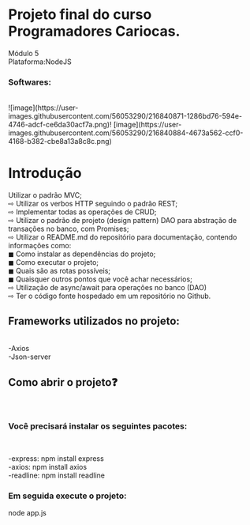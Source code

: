 # Projeto final do curso Programadores Cariocas.<br> 
Módulo 5<br> 
Plataforma:NodeJS<br>
<h3>Softwares:</h3><br> ![image](https://user-images.githubusercontent.com/56053290/216840871-1286bd76-594e-4746-adcf-ce6da30acf7a.png)!
[image](https://user-images.githubusercontent.com/56053290/216840884-4673a562-ccf0-4168-b382-cbe8a13a8c8c.png)<br>

<h1>Introdução</h1>

Utilizar o padrão MVC;<br>
⇨ Utilizar os verbos HTTP seguindo o padrão REST;<br>
⇨ Implementar todas as operações de CRUD;<br>
⇨ Utilizar o padrão de projeto (design pattern) DAO para abstração de transações no banco, com Promises;<br>
⇨ Utilizar o README.md do repositório para documentação, contendo informações como:<br>
◼ Como instalar as dependências do projeto;<br>
◼ Como executar o projeto;<br>
◼ Quais são as rotas possíveis;<br>
◼ Quaisquer outros pontos que você achar necessários;<br>
⇨ Utilização de async/await para operações no banco (DAO)<br>
⇨ Ter o código fonte hospedado em um repositório no Github.<br>


<h2>Frameworks utilizados no projeto:</h2><br>
-Axios<br>-Json-server

<h2>Como abrir o projeto❓</h2><br>
<h3>Você precisará instalar os seguintes pacotes:</h3><br>

-express: npm install express<br>
-axios: npm install axios<br>
-readline: npm install readline

<h3>Em seguida execute o projeto:</h3>
node app.js
